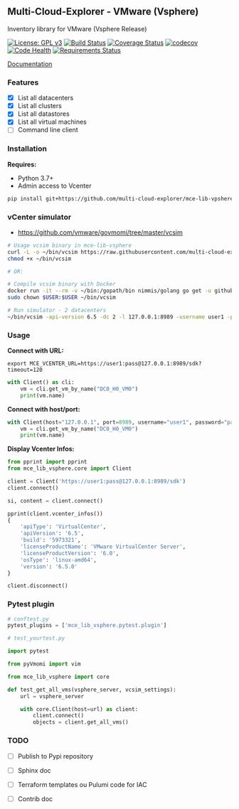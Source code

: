 ## Multi-Cloud-Explorer - VMware (Vsphere)

Inventory library for VMware (Vsphere Release)

[![License: GPL v3](https://img.shields.io/badge/License-GPLv3-blue.svg)](https://www.gnu.org/licenses/gpl-3.0)
[![Build Status](https://travis-ci.org/multi-cloud-explorer/mce-lib-vsphere.svg)](https://travis-ci.org/multi-cloud-explorer/mce-lib-vsphere)
[![Coverage Status](https://coveralls.io/repos/github/multi-cloud-explorer/mce-lib-vsphere/badge.svg?branch=master)](https://coveralls.io/github/multi-cloud-explorer/mce-lib-vsphere?branch=master)
[![codecov](https://codecov.io/gh/multi-cloud-explorer/mce-lib-vsphere/branch/master/graph/badge.svg)](https://codecov.io/gh/multi-cloud-explorer/mce-lib-vsphere)
[![Code Health](https://landscape.io/github/multi-cloud-explorer/mce-lib-vsphere/master/landscape.svg?style=flat)](https://landscape.io/github/multi-cloud-explorer/mce-lib-vsphere/master)
[![Requirements Status](https://requires.io/github/multi-cloud-explorer/mce-lib-vsphere/requirements.svg?branch=master)](https://requires.io/github/multi-cloud-explorer/mce-lib-vsphere/requirements/?branch=master)

[Documentation](https://multi-cloud-explorer.readthedocs.org)

### Features

- [X] List all datacenters
- [X] List all clusters
- [X] List all datastores
- [X] List all virtual machines
- [ ] Command line client

### Installation

**Requires:**

- Python 3.7+
- Admin access to Vcenter

```bash
pip install git+https://github.com/multi-cloud-explorer/mce-lib-vpshere.git
```

### vCenter simulator

- https://github.com/vmware/govmomi/tree/master/vcsim

```bash
# Usage vcsim binary in mce-lib-vsphere
curl -L -o ~/bin/vcsim https://raw.githubusercontent.com/multi-cloud-explorer/mce-lib-vpshere/master/tests/utils/vcsim
chmod +x ~/bin/vcsim

# OR:

# Compile vcsim binary with Docker
docker run -it --rm -v ~/bin:/gopath/bin nimmis/golang go get -u github.com/vmware/govmomi/vcsim
sudo chown $USER:$USER ~/bin/vcsim

# Run simulator - 2 datacenters
~/bin/vcsim -api-version 6.5 -dc 2 -l 127.0.0.1:8989 -username user1 -password pass
```

### Usage

**Connect with URL:**

```shell
export MCE_VCENTER_URL=https://user1:pass@127.0.0.1:8989/sdk?timeout=120
```
```python
with Client() as cli:
    vm = cli.get_vm_by_name("DC0_H0_VM0")
    print(vm.name)
```

**Connect with host/port:**

```python
with Client(host="127.0.0.1", port=8989, username="user1", password="pass") as cli:
    vm = cli.get_vm_by_name("DC0_H0_VM0")
    print(vm.name)
```

**Display Vcenter Infos:**

```python
from pprint import pprint
from mce_lib_vsphere.core import Client

client = Client('https://user1:pass@127.0.0.1:8989/sdk')
client.connect()

si, content = client.connect()

pprint(client.vcenter_infos())
{
    'apiType': 'VirtualCenter',
    'apiVersion': '6.5',
    'build': '5973321',
    'licenseProductName': 'VMware VirtualCenter Server',
    'licenseProductVersion': '6.0',
    'osType': 'linux-amd64',
    'version': '6.5.0'
}

client.disconnect()
```
### Pytest plugin

```python
# conftest.py
pytest_plugins = ['mce_lib_vsphere.pytest.plugin']

# test_yourtest.py

import pytest

from pyVmomi import vim

from mce_lib_vsphere import core

def test_get_all_vms(vsphere_server, vcsim_settings):
    url = vsphere_server

    with core.Client(host=url) as client:
        client.connect()
        objects = client.get_all_vms()
```

### TODO

- [ ] Publish to Pypi repository
- [ ] Sphinx doc
- [ ] Terraform templates ou Pulumi code for IAC
- [ ] Contrib doc

